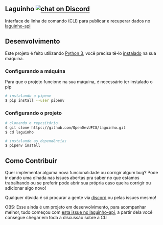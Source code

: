 ## Laguinho [![chat on Discord](https://img.shields.io/discord/558293573494112257.svg?logo=discord)](https://discordapp.com/invite/vFFGGEE)
  
Interface de linha de comando (CLI) para publicar e recuperar dados no [laguinho-api](https://github.com/OpenDevUFCG/laguinho-api/)

## Desenvolvimento

Este projeto é feito utilizando [Python 3](https://www.python.org/), você precisa tê-lo [instalado](https://www.python.org/downloads/) na sua máquina. 

### Configurando a máquina

Para que o projeto funcione na sua máquina, é necessário ter instalado o pip

``` bash
# instalando o pipenv
$ pip install --user pipenv
```

### Configurando o projeto

``` bash
# clonando o repositório
$ git clone https://github.com/OpenDevUFCG/laguinho.git
$ cd laguinho

# instalando as dependências
$ pipenv install
```

## Como Contribuir

Quer implementar alguma nova funcionalidade ou corrigir algum bug? Pode ir dando uma olhada nas issues abertas pra saber no que estamos trabalhando ou se preferir pode abrir sua própria caso queira corrigir ou adicionar algo novo! 

Qualquer dúvida é só procurar a gente via [discord](https://discord.gg/vMcuNtt) ou pelas issues mesmo!  

OBS: Esse ainda é um projeto em desenvolvimento, para acompanhar melhor, tudo começou com [esta issue no laguinho-api](https://github.com/OpenDevUFCG/laguinho-api/issues/31), a partir dela você consegue chegar em toda a discussão sobre a CLI